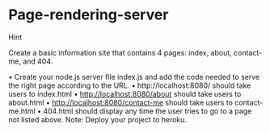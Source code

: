 # Page-rendering-server
Hint

Create a basic information site that contains 4 pages: index, about, contact-me, and 404.

• Create your node.js server file index.js and add the code needed to serve the right page according to the URL.
• http://localhost:8080/ should take users to index.html
• <a href="http://localhost:8080/about">http://localhost:8080/about</a> should take users to about.html
• <a href="http://localhost:8080/contact-me">http://localhost:8080/contact-me</a> should take users to contact-me.html
• 404.html should display any time the user tries to go to a page not listed above.
Note: Deploy your project to heroku.
